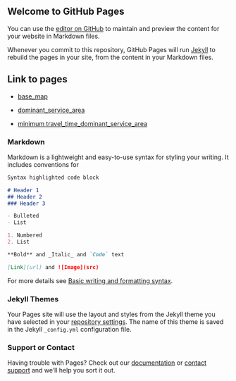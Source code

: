 ## Welcome to GitHub Pages

You can use the [editor on GitHub](https://github.com/alanlyyy/AUTOGIS_COURSE/edit/gh-pages/index.md) to maintain and preview the content for your website in Markdown files.

Whenever you commit to this repository, GitHub Pages will run [Jekyll](https://jekyllrb.com/) to rebuild the pages in your site, from the content in your Markdown files.

## Link to pages
- [base_map](https://github.com/alanlyyy/AUTOGIS_COURSE/blob/gh-pages/base_map.html)


- [dominant_service_area](https://github.com/alanlyyy/AUTOGIS_COURSE/blob/gh-pages/dominant_service_area.html)


- [minimum travel_time_dominant_service_area](https://github.com/alanlyyy/AUTOGIS_COURSE/blob/gh-pages/min_travel_time_by_public_transit.html)

### Markdown

Markdown is a lightweight and easy-to-use syntax for styling your writing. It includes conventions for

```markdown
Syntax highlighted code block

# Header 1
## Header 2
### Header 3

- Bulleted
- List

1. Numbered
2. List

**Bold** and _Italic_ and `Code` text

[Link](url) and ![Image](src)
```

For more details see [Basic writing and formatting syntax](https://docs.github.com/en/github/writing-on-github/getting-started-with-writing-and-formatting-on-github/basic-writing-and-formatting-syntax).

### Jekyll Themes

Your Pages site will use the layout and styles from the Jekyll theme you have selected in your [repository settings](https://github.com/alanlyyy/AUTOGIS_COURSE/settings/pages). The name of this theme is saved in the Jekyll `_config.yml` configuration file.

### Support or Contact

Having trouble with Pages? Check out our [documentation](https://docs.github.com/categories/github-pages-basics/) or [contact support](https://support.github.com/contact) and we’ll help you sort it out.
